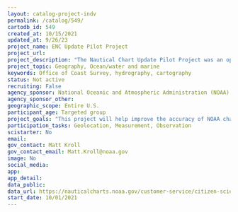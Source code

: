 ```yaml
---
layout: catalog-project-indv
permalink: /catalog/549/
cartodb_id: 549
created_at: 10/15/2021
updated_at: 9/26/23
project_name: ENC Update Pilot Project
project_url: 
project_description: "The Nautical Chart Update Pilot Project was an opportunity for individuals and local groups, such as boating clubs, to help evaluate and improve information on NOAA electronic navigational charts (NOAA ENC®). Citizen scientists were encouraged to submit annual reports addressing a specific ENC or area. These reports were evaluated by NOAA cartographers for potential chart updates."
project_topic: Geography, Ocean/water and marine
keywords: Office of Coast Survey, hydrography, cartography
status: Not active
recruiting: False  
agency_sponsor: National Oceanic and Atmospheric Administration (NOAA)
agency_sponsor_other: 
geographic_scope: Entire U.S.
participant_age: Targeted group
project_goals: "This project will help improve the accuracy of NOAA charts and publications."
participation_tasks: Geolocation, Measurement, Observation
scistarter: No
email: 
gov_contact: Matt Kroll
gov_contact_email: Matt.Kroll@noaa.gov
image: No
social_media: 
app: 
app_detail: 
data_public: 
data_url: https://nauticalcharts.noaa.gov/customer-service/citizen-science.html
start_date: 10/01/2021
---
```

